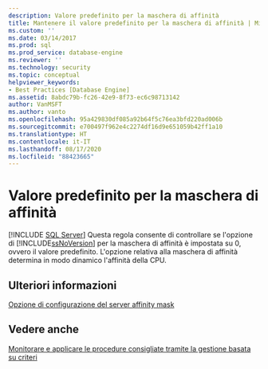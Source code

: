 ```yaml
---
description: Valore predefinito per la maschera di affinità
title: Mantenere il valore predefinito per la maschera di affinità | Microsoft Docs
ms.custom: ''
ms.date: 03/14/2017
ms.prod: sql
ms.prod_service: database-engine
ms.reviewer: ''
ms.technology: security
ms.topic: conceptual
helpviewer_keywords:
- Best Practices [Database Engine]
ms.assetid: 8abdc79b-fc26-42e9-8f73-ec6c98713142
author: VanMSFT
ms.author: vanto
ms.openlocfilehash: 95a429830df085a92b64f5c76ea3bfd220ad006b
ms.sourcegitcommit: e700497f962e4c2274df16d9e651059b42ff1a10
ms.translationtype: HT
ms.contentlocale: it-IT
ms.lasthandoff: 08/17/2020
ms.locfileid: "88423665"
---
```

# <a name="keep-the-affinity-mask-default-value"></a>Valore predefinito per la maschera di affinità
 [!INCLUDE [SQL Server](../../includes/applies-to-version/sqlserver.md)]
  Questa regola consente di controllare se l'opzione di [!INCLUDE[ssNoVersion](../../includes/ssnoversion-md.md)] per la maschera di affinità è impostata su 0, ovvero il valore predefinito. L'opzione relativa alla maschera di affinità determina in modo dinamico l'affinità della CPU.  
  
## <a name="for-more-information"></a>Ulteriori informazioni  
 [Opzione di configurazione del server affinity mask](../../database-engine/configure-windows/affinity-mask-server-configuration-option.md)  
  
## <a name="see-also"></a>Vedere anche  
 [Monitorare e applicare le procedure consigliate tramite la gestione basata su criteri](../../relational-databases/policy-based-management/monitor-and-enforce-best-practices-by-using-policy-based-management.md)  
  
  
